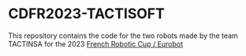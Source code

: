 # CDFR2023-TACTISOFT

This repository contains the code for the two robots made by the team TACTINSA for the 2023 [French Robotic Cup / Eurobot](https://www.coupederobotique.fr/) 
